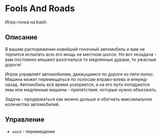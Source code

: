 # Fools And Roads
Игра-гонка на bash.

## Описание
В вашем распоряжении новейший гоночный автомобиль и вам не терпится испытать всю его мощь на местном шоссе. Но вот незадача - вам постоянно мешают разогнаться то медленные дураки, то ужасные дороги!

Игрок управляет автомобилем, движущимся по дороге из пяти полос. Машина может перемещаться по полосам вправо-влево и вперед-назад. Автомобиль всё время ускоряется, а на его пути попадаются ямы или медленные машины - препятствия, которые нужно объезжать.

Задача - продержаться как можно дольше и обогнать максимальное количество автомобилей.

## Управление
- `wasd` - перемещение